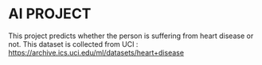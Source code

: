 # AI PROJECT
This project predicts whether the person is suffering from heart disease or not.
This dataset is collected from UCI : https://archive.ics.uci.edu/ml/datasets/heart+disease

